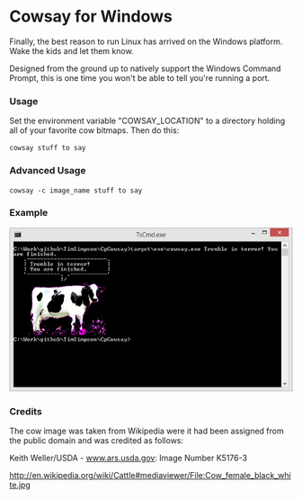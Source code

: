 Cowsay for Windows
==================

Finally, the best reason to run Linux has arrived on the Windows platform. Wake
the kids and let them know.

Designed from the ground up to natively support the Windows Command Prompt,
this is one time you won't be able to tell you're running a port.

### Usage ###

Set the environment variable "COWSAY_LOCATION" to a directory holding all of
your favorite cow bitmaps. Then do this:

    cowsay stuff to say

### Advanced Usage ###


    cowsay -c image_name stuff to say


### Example ###

<img src="example.png"/>

### Credits ###

The cow image was taken from Wikipedia were it had been assigned from the public domain and was credited as follows:

Keith Weller/USDA - www.ars.usda.gov: Image Number K5176-3

http://en.wikipedia.org/wiki/Cattle#mediaviewer/File:Cow_female_black_white.jpg
